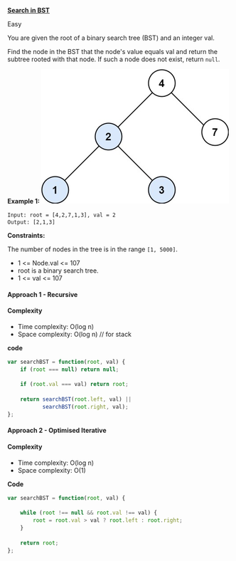**[Search in BST](https://leetcode.com/problems/search-in-a-binary-search-tree/)**

Easy

You are given the root of a binary search tree (BST) and an integer val.

Find the node in the BST that the node's value equals val and return the subtree rooted with that node. If such a node does not exist, return `null`.

**Example 1:**
![bst](image.png)
```
Input: root = [4,2,7,1,3], val = 2
Output: [2,1,3]
```

**Constraints:**

The number of nodes in the tree is in the range `[1, 5000]`.
- 1 <= Node.val <= 107
- root is a binary search tree.
- 1 <= val <= 107

#### Approach 1 - Recursive

#### Complexity

- Time complexity: O(log n)
- Space complexity: O(log n) // for stack

**code**
```javascript
var searchBST = function(root, val) {
    if (root === null) return null;

    if (root.val === val) return root;

    return searchBST(root.left, val) || 
           searchBST(root.right, val);
};
```

#### Approach 2 - Optimised Iterative

#### Complexity

- Time complexity: O(log n)
- Space complexity: O(1)

**Code**
```javascript
var searchBST = function(root, val) {
    
    while (root !== null && root.val !== val) {
        root = root.val > val ? root.left : root.right;
    }

    return root;
};
```